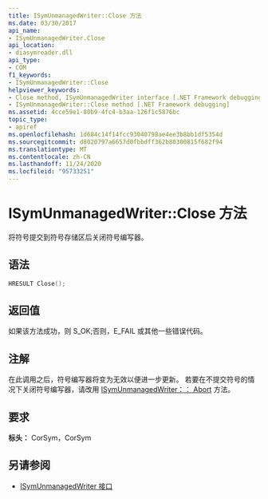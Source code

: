 ```yaml
---
title: ISymUnmanagedWriter::Close 方法
ms.date: 03/30/2017
api_name:
- ISymUnmanagedWriter.Close
api_location:
- diasymreader.dll
api_type:
- COM
f1_keywords:
- ISymUnmanagedWriter::Close
helpviewer_keywords:
- Close method, ISymUnmanagedWriter interface [.NET Framework debugging]
- ISymUnmanagedWriter::Close method [.NET Framework debugging]
ms.assetid: 4cce59e1-80b9-4fc4-b3aa-126f1c5876bc
topic_type:
- apiref
ms.openlocfilehash: 1d684c14f14fcc93040798ae4ee3b8bb1df5354d
ms.sourcegitcommit: d8020797a6657d0fbbdff362b80300815f682f94
ms.translationtype: MT
ms.contentlocale: zh-CN
ms.lasthandoff: 11/24/2020
ms.locfileid: "95733251"
---
```

# <a name="isymunmanagedwriterclose-method"></a>ISymUnmanagedWriter::Close 方法

将符号提交到符号存储区后关闭符号编写器。  
  
## <a name="syntax"></a>语法  
  
```cpp  
HRESULT Close();  
```  
  
## <a name="return-value"></a>返回值  

 如果该方法成功，则 S_OK;否则，E_FAIL 或其他一些错误代码。  
  
## <a name="remarks"></a>注解  

 在此调用之后，符号编写器将变为无效以便进一步更新。 若要在不提交符号的情况下关闭符号编写器，请改用 [ISymUnmanagedWriter：： Abort](isymunmanagedwriter-abort-method.md) 方法。  
  
## <a name="requirements"></a>要求  

 **标头：** CorSym，CorSym  
  
## <a name="see-also"></a>另请参阅

- [ISymUnmanagedWriter 接口](isymunmanagedwriter-interface.md)
